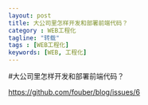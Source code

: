 ```yaml
---
layout: post
title: 大公司里怎样开发和部署前端代码？
category : WEB工程化
tagline: "转载"
tags : [WEB工程化]
keywords: [WEB, 工程化]
---
```

#大公司里怎样开发和部署前端代码？

<https://github.com/fouber/blog/issues/6>
